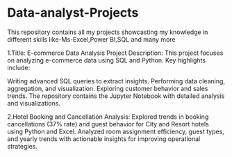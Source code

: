 # Data-analyst-Projects
This repository contains all my projects showcasting my knowledge in different skills like-Ms-Excel,Power BI,SQL and many more

1.Title: E-commerce Data Analysis Project
Description:
This project focuses on analyzing e-commerce data using SQL and Python. Key highlights include:

Writing advanced SQL queries to extract insights.
Performing data cleaning, aggregation, and visualization.
Exploring customer behavior and sales trends.
The repository contains the Jupyter Notebook with detailed analysis and visualizations.

2.Hotel Booking and Cancellation Analysis: Explored trends in booking cancellations (37% rate)
and guest behavior for City and Resort hotels using Python and Excel. Analyzed room assignment efficiency,
guest types, and yearly trends with actionable insights for improving operational strategies.
